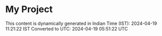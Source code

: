# My Project

This content is dynamically generated in Indian Time (IST): 2024-04-19 11:21:22 IST
Converted to UTC: 2024-04-19 05:51:22 UTC
